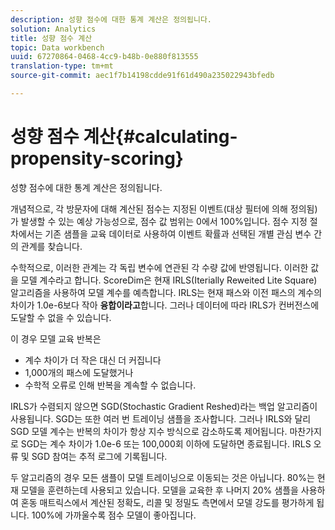 ```yaml
---
description: 성향 점수에 대한 통계 계산은 정의됩니다.
solution: Analytics
title: 성향 점수 계산
topic: Data workbench
uuid: 67270864-0468-4cc9-b48b-0e880f813555
translation-type: tm+mt
source-git-commit: aec1f7b14198cdde91f61d490a235022943bfedb

---
```



# 성향 점수 계산{#calculating-propensity-scoring}

성향 점수에 대한 통계 계산은 정의됩니다.

개념적으로, 각 방문자에 대해 계산된 점수는 지정된 이벤트(대상 필터에 의해 정의됨)가 발생할 수 있는 예상 가능성으로, 점수 값 범위는 0에서 100%입니다. 점수 지정 절차에서는 기존 샘플을 교육 데이터로 사용하여 이벤트 확률과 선택된 개별 관심 변수 간의 관계를 찾습니다.

수학적으로, 이러한 관계는 각 독립 변수에 연관된 각 수량 값에 반영됩니다. 이러한 값을 모델 계수라고 합니다. ScoreDim은 현재 IRLS(Iterially Reweited Lite Square) 알고리즘을 사용하여 모델 계수를 예측합니다. IRLS는 현재 패스와 이전 패스의 계수의 차이가 1.0e-6보다 작아 **융합이라고**&#x200B;합니다. 그러나 데이터에 따라 IRLS가 컨버전스에 도달할 수 없을 수 있습니다.

이 경우 모델 교육 반복은

* 계수 차이가 더 작은 대신 더 커집니다
* 1,000개의 패스에 도달했거나
* 수학적 오류로 인해 반복을 계속할 수 없습니다.

IRLS가 수렴되지 않으면 SGD(Stochastic Gradient Reshed)라는 백업 알고리즘이 사용됩니다. SGD는 또한 여러 번 트레이닝 샘플을 조사합니다. 그러나 IRLS와 달리 SGD 모델 계수는 반복의 차이가 항상 지수 방식으로 감소하도록 제어됩니다. 마찬가지로 SGD는 계수 차이가 1.0e-6 또는 100,000회 이하에 도달하면 종료됩니다. IRLS 오류 및 SGD 참여는 추적 로그에 기록됩니다.

두 알고리즘의 경우 모든 샘플이 모델 트레이닝으로 이동되는 것은 아닙니다. 80%는 현재 모델을 훈련하는데 사용되고 있습니다. 모델을 교육한 후 나머지 20% 샘플을 사용하여 혼동 매트릭스에서 계산된 정확도, 리콜 및 정밀도 측면에서 모델 강도를 평가하게 됩니다. 100%에 가까울수록 점수 모델이 좋아집니다.

